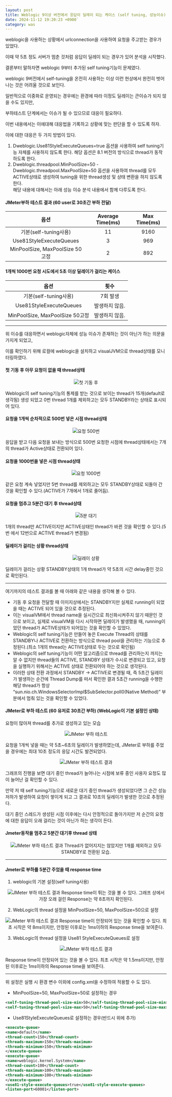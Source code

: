 ```yaml
---
layout: post
title: Weblogic 9이상 버전에서 응답이 딜레이 되는 케이스 (self tuning, 성능이슈)
date: 2024-11-12 19:20:23 +0900`
category: was
---
```


weblogic을 사용하는 상황에서 urlconnection을 사용하여 요청을 주고받는 경우가 있었다.

이때 약 5초 정도 서버가 멈춘 것처럼 응답이 딜레이 되는 경우가 있어 분석을 시작했다.

결론부터 말하자면 weblogic 9부터 추가된 self tuning기능이 문제였다.




weblogic 9버전에서 self-tuning을 온전히 사용하는 이상 이런 현상에서 완전히 벗어나는 것은 어려울 것으로 보인다.

일반적으로 이중화로 운영되는 경우에는 환경에 따라 이정도 딜레이는 큰이슈가 되지 않을 수도 있지만,

부하테스트 단계에서는 이슈가 될 수 있으므로 대응이 필요하다.

이번 내용에서는 이에대해 대응법을 기록하고 상황에 맞는 판단을 할 수 있도록 하자.

이에 대한 대응은 두 가지 방법이 있다.

1. Dweblogic.Use81StyleExecuteQueues=true 옵션을 사용하여 self tuning기능 자체를 사용하지 않도록 한다. 해당 옵션은 8.1 버전의 방식으로 thread가 동작하도록 한다.
1. Dweblogic.threadpool.MinPoolSize=50 -Dweblogic.threadpool.MaxPoolSize=50 옵션을 사용하여 thread를 모두 ACTIVE상태로 생성하여 tuning을 위한 thread생성 및 상태 변환을 하지 않도록 한다.</br>
해당 내용에 대해서는 아래 성능 이슈 분석 내용에서 함께 다루도록 한다. </br>

#### JMeter부하 테스트 결과 (60 user로 30초간 부하 전달)

| 옵션|Average Time(ms)|Max Time(ms)|
|:--:|:--:|:--:|
| 기본(self-tuning사용)             |11|9160|
| Use81StyleExecuteQueues       |3|969|
| MinPoolSize, MaxPoolSize 50고정 |2|892|


#### 1개씩 1000번 요청 시도에서 5초 이상 딜레이가 걸리는 케이스

|옵션|횟수|
|:--:|:--:|
|기본(self-tuning사용)|7회 발생|
|Use81StyleExecuteQueues|발생하지 않음.|
|MinPoolSize, MaxPoolSize 50고정|발생하지 않음.|

---

위 이슈를 대응하면서 weblogic자체에 성능 이슈가 존재하는 것이 아닌가 하는 의문을 가지게 되었고,

이를 확인하기 위해 로컬에 weblogic을 설치하고 visualJVM으로 thread상태를 모니터링하였다.

#### 첫 기동 후 아무 요청이 없을 때 thread상태

<p style="text-align:center">
    <img src="/public/img/weblogic/img1.png" alt="첫 기동 후">
</p>

Weblogic의 self tuning기능의 통제를 받는 것으로 보이는 thread가 15개(default로 생각됨) 생성 되었고 0번 thread 1개를 제외하고는 모두 STANDBY라는 상태로 표시되어 있다.

#### 요청을 1개씩 순차적으로 500번 넣은 시점 thread상태

<p style="text-align:center">
    <img src="/public/img/weblogic/img2.jpg" alt="요청 500번">
</p>

응답을 받고 다음 요청을 보내는 방식으로 500번 요청한 시점에 thread상태에서는 7개의 thread가 Active상태로 전환되어 있다.

#### 요청을 1000번을 넣은 시점 thread상태

<p style="text-align:center">
    <img src="/public/img/weblogic/img3.jpg" alt="요청 1000번">
</p>

같은 요청 계속 넣었지만 5번 thread를 제외하고는 모두 STANDBY상태로 되돌아 간 것을 확인할 수 있다.(ACTIVE가 7개에서 1개로 줄어듬).

#### 요청을 멈추고 5분간 대기 후 thread상태

<p style="text-align:center">
    <img src="/public/img/weblogic/img4.jpg" alt="5분 대기">
</p>

1개의 thread만 ACTIVE이지만 ACTIVE상태인 thread가 바뀐 것을 확인할 수 있다.(5번 에서 12번으로 ACTIVE thread가 변경됨)


#### 딜레이가 걸리는 상황 thread상태

<p style="text-align:center">
    <img src="/public/img/weblogic/img5.jpg" alt="딜레이 상황">
</p>

딜레이가 걸리는 상황
STANDBY상태의 1개 thread가 약 5초의 시간 delay중인 것으로 확인된다.

---

여기까지의 테스트 결과를 볼 때 아래와 같은 내용을 생각해 볼 수 있다.

- 기동 후 요청을 전달할 때 이미지상에서는 STANDBY지만 실제로 running이 되었을 때는 ACTIVE 되어 있을 것으로 추정된다.
- 이는 visualVM에서 thread name을 실시간으로 최신화시켜주지 않기 때문인 것으로 보이고, 실제로 visualVM을 다시 시작하면 딜레이가 발생했을 때, running이었던 thread가 ACTIVE상태가 되어있는 것을 확인할 수 있었다.</br>
- Weblogic의 self tuning기능은 만들어 놓은 Execute Thread의 상태를 STANDBY나 ACTIVE로 전환하는 방식으로 thread pool을 관리하는 기능으로 추정된다.(최소 1개의 thread는 ACTIVE상태로 두는 것으로 확인됨)
- Weblogic의 self tuning기능이 어떤 알고리즘으로 thread를 관리하는지 까지는 알 수 없지만 thread들의 ACTIVE, STANDBY 상태가 수시로 변경되고 있고, 요청을 실행하기 위해서는 ACTIVE 상태로 전환되어야 하는 것으로 생각된다.
- 이러한 상태 전환 과정에서 STANDBY -> ACTIVE로 변경될 때, 즉 5초간 딜레이가 발생하는 순간에  Thread Dump를 떠서 확인한 결과 5초간 running을 수행한 해당 thread가 항상 “sun.nio.ch.WindowsSelectorImpl$SubSelector.poll0(Native Method)” 부분에서 멈춰 있는 것을 확인할 수 있었다.

#### JMeter로 부하 테스트 (60 유저로 30초간 부하) (WebLogic이 기본 설정인 상태)
요청이 많아져 thread를 추가로 생성하고 있는 모습

<p style="text-align:center">
    <img src="/public/img/weblogic/img6.jpg" alt="JMeter 부하 테스트">
</p>

요청을 1개씩 넣을 때는 약 5초~6초의 딜레이가 발생하였는데, JMeter로 부하를 주었을 경우에는 최대 10초 정도의 응답 시간도 발견되었다.

<p style="text-align:center">
    <img src="/public/img/weblogic/img7.png" alt="JMeter 부하 테스트 결과">
</p>

그래프의 진행을 보면 대기 중인 thread가 늘어나는 시점에 보류 중인 사용자 요청도 많이 늘어난 걸 확인할 수 있다.

만약 저 때 self tuning기능으로 새로운 대기 중인 thread가 생성되었다면 그 순간 성능 저하가 발생하여 요청이 쌓이게 되고 그 결과로 10초의 딜레이가 발생한 것으로 추정된다.

대기 중인 스레드가 생성된 시점 이후에는 다시 안정적으로 돌아가지만 저 순간의 요청에 대한 응답이 오래 걸리는 것이 아닌가 하는 생각이 든다.

#### Jmeter동작을 멈추고 5분간 대기후 thread 상태

<p style="text-align:center">
    <img src="/public/img/weblogic/img8.jpg" alt="JMeter 부하 테스트 결과">
      Thread가 없어지지는 않았지만 1개를 제외하고 모두 STANDBY로 전환된 모습.
</p>

---

#### Jmeter로 부하를 5분간 주었을 때 response time

1. weblogic의 기본 설정(self tuning사용)

<p style="text-align:center">
    <img src="/public/img/weblogic/img9.png" alt="JMeter 부하 테스트 결과">
    Response time이 튀는 것을 볼 수 있다. 그래프 상에서 가장 오래 걸린 Response는 약 8초까지 확인된다.
</p>

2. WebLogic의 thread 설정을 MinPoolSize=50, MaxPoolSize=50으로 설정

<p style="text-align:center">
    <img src="/public/img/weblogic/img10.png" alt="JMeter 부하 테스트 결과">
    Response time이 안정되어 있는 것을 확인할 수 있다. 최초 시작은 약 8ms이지만, 안정된 이후로는 1ms이하의 Response time을 보여준다.
</p>

3. WebLogic의 thread 설정을 Use81 StyleExecuteQueues로 설정

<p style="text-align:center">
    <img src="/public/img/weblogic/img11.png" alt="JMeter 부하 테스트 결과">
</p>
Response time이 안정되어 있는 것을 볼 수 있다. 최초 시작은 약 1.5ms이지만, 안정된 이후로는 1ms이하의 Response time을 보여준다.

---

위 설정은 실행 시 환경 변수 이외에 config.xml을 수정하여 적용할 수 도 있다.

- MinPoolSize=50, MaxPoolSize=50로 설정하는 경우

```xml
<self-tuning-thread-pool-size-min>50</self-tuning-thread-pool-size-min>
<self-tuning-thread-pool-size-max>50</self-tuning-thread-pool-size-max>
```


- Use81StyleExecuteQueues로 설정하는 경우(반드시 <listen-port>위에 추가)

```xml
<execute-queue>
<name>default</name>
<thread-count>150</thread-count>
<threads-maximum>150</threads-maximum>
<threads-minimum>150</threads-minimum>
</execute-queue>
<execute-queue>
<name>weblogic.kernel.System</name>
<thread-count>100</thread-count>
<threads-maximum>100</threads-maximum>
<threads-minimum>100</threads-minimum>
</execute-queue>
<use81-style-execute-queues>true</use81-style-execute-queues>
<listen-port>60001</listen-port>
```